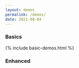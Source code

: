 ```yaml
---
layout: demos
permalink: /demos/
date: 2021-08-04
---
```


<h3>Basics</h3>
<div class="full-width basic-demos">
   {% include basic-demos.html %}
</div>
<h3>Enhanced</h3>
<div class="full-width">
<div class="demo-box">
   <a class="no-decoration" href="{{ '/repo/demos/00-simple/index.html' | prepend: site.url }}">
      <div style="background-image: url('https://plotboilerplate.io/repo/screenshots/screenshot-20190220_3_simpledemo.png');"></div>
   </a>
</div>
<div class="demo-box">
   <a class="no-decoration" href="{{ '/repo/demos/01-image/index.html' | prepend: site.url }}">
      <div style="background-image: url('https://plotboilerplate.io/repo/screenshots/preview-image-large.png');"></div>
   </a>
</div>
<div class="demo-box">
   <a class="no-decoration" href="{{ '/repo/demos/02-line-point-distance/index.html' | prepend: site.url }}">
      <div style="background-image: url('https://plotboilerplate.io/repo/screenshots/screenshot-20190220_2_line-to-point.png');"></div>
   </a>
</div>
<div class="demo-box">
   <a class="no-decoration" href="{{ '/repo/demos/03-random-scripture/index.html' | prepend: site.url }}">
      <div style="background-image: url('https://plotboilerplate.io/repo/screenshots/screenshot-20190117-0-random-scripture.png');"></div>
   </a>
</div>
<div class="demo-box">
   <a class="no-decoration" href="{{ '/repo/demos/04-vectorfield/index.html' | prepend: site.url }}">
      <div style="background-image: url('https://plotboilerplate.io/repo/screenshots/screenshot-20190220_1_vectorfield.png');"></div>
   </a>
</div>
<div class="demo-box">
   <a class="no-decoration" href="{{ '/repo/demos/05-circumcircle-animation/index.html' | prepend: site.url }}">
      <div style="background-image: url('https://plotboilerplate.io/repo/screenshots/screenshot-20190415_1_circumcircles.png');"></div>
   </a>
</div>
<div class="demo-box">
   <a class="no-decoration" href="{{ '/repo/demos/06-feigenbaum/index.html' | prepend: site.url }}">
      <div style="background-image: url('https://plotboilerplate.io/repo/screenshots/screenshot-20181212_3_feigenbaum.png');"></div>
   </a>
</div>
<div class="demo-box">
   <a class="no-decoration" href="{{ '/repo/demos/07-voronoi-and-delaunay/index.html' | prepend: site.url }}">
      <div style="background-image: url('https://plotboilerplate.io/repo/screenshots/screenshot-20190416_0_voronoi_delaunay.png');"></div>
   </a>
</div>
<div class="demo-box">
   <a class="no-decoration" href="{{ '/repo/demos/08-walking-triangles/index.html' | prepend: site.url }}">
      <div style="background-image: url('https://plotboilerplate.io/repo/screenshots/screenshot-20190911_0_walking_triangles.png');"></div>
   </a>
</div>
<div class="demo-box">
   <a class="no-decoration" href="{{ '/repo/demos/09-circular-distance-graph/index.html' | prepend: site.url }}">
      <div style="background-image: url('https://plotboilerplate.io/repo/screenshots/screenshot-20191218-circular-distance-walk.png');"></div>
   </a>
</div>
<div class="demo-box">
   <a class="no-decoration" href="{{ '/repo/demos/10-bezier-animation-gsap/index.html' | prepend: site.url }}">
      <div style="background-image: url('https://plotboilerplate.io/repo/screenshots/screenshot-20191218-tweenmax-bezier-animation.png');"></div>
   </a>
</div>
<div class="demo-box">
   <a class="no-decoration" href="{{ '/repo/demos/11-bezier-perpendiculars/index.html' | prepend: site.url }}">
      <div style="background-image: url('https://plotboilerplate.io/repo/screenshots/screenshot-20191218-bezier-perpendiculars.png');"></div>
   </a>
</div>
<div class="demo-box">
   <a class="no-decoration" href="{{ '/repo/demos/12-trace-bspline/index.html' | prepend: site.url }}">
      <div style="background-image: url('https://plotboilerplate.io/repo/screenshots/screenshot-20191218-tracing-bsplines.png');"></div>
   </a>
</div>
<div class="demo-box">
   <a class="no-decoration" href="{{ '/repo/demos/13-lissajous/index.html' | prepend: site.url }}">
      <div style="background-image: url('https://plotboilerplate.io/repo/screenshots/screenshot-20191229-lissajous.png');"></div>
   </a>
</div>
<div class="demo-box">
   <a class="no-decoration" href="{{ '/repo/demos/14-pursuit-curves/index.html' | prepend: site.url }}">
      <div style="background-image: url('https://plotboilerplate.io/repo/screenshots/screenshot-20200114-pursuit-curves.png');"></div>
   </a>
</div>
<div class="demo-box">
   <a class="no-decoration" href="{{ '/repo/demos/15-leaf-venation-patterns/index.html' | prepend: site.url }}">
      <div style="background-image: url('https://plotboilerplate.io/repo/screenshots/screenshot-20200317-leaf-venation-test.png');"></div>
   </a>
</div>
<div class="demo-box">
   <a class="no-decoration" href="{{ '/repo/demos/16-morley-trisectors/index.html' | prepend: site.url }}">
      <div style="background-image: url('https://plotboilerplate.io/repo/screenshots/screenshot-20200317-morley-triangle.png');"></div>
   </a>
</div>
<div class="demo-box">
   <a class="no-decoration" href="{{ '/repo/demos/17-hobby-curves/index.html' | prepend: site.url }}">
      <div style="background-image: url('https://plotboilerplate.io/repo/screenshots/screenshot-20200414-0-Hobby-and-cubic-spline-path.png');"></div>
   </a>
</div>
<div class="demo-box">
   <a class="no-decoration" href="{{ '/repo/demos/18-relative-neighbourhood-graph/index.html' | prepend: site.url }}">
      <div style="background-image: url('https://plotboilerplate.io/repo/screenshots/screenshot-20200427-relative-neighbour-graph-urquhart.png');"></div>
   </a>
</div>
<div class="demo-box">
   <a class="no-decoration" href="{{ '/repo/demos/19-convex-polygon-incircle/index.html' | prepend: site.url }}">
      <div style="background-image: url('https://plotboilerplate.io/repo/screenshots/screenshot-20200506-convex-polygon-incircle.png');"></div>
   </a>
</div>
<div class="demo-box">
   <a class="no-decoration" href="{{ '/repo/demos/20-pattern-gradient/index.html' | prepend: site.url }}">
      <div style="background-image: url('https://plotboilerplate.io/repo/screenshots/screenshot-20200526-0-pattern-gradient.png');"></div>
   </a>
</div>
<div class="demo-box">
   <a class="no-decoration" href="{{ '/repo/demos/21-parquet-deformation/index.html' | prepend: site.url }}">
      <div style="background-image: url('https://plotboilerplate.io/repo/screenshots/screenshot-20200622-0-parquet-transformation.png');"></div>
   </a>
</div>
<div class="demo-box">
   <a class="no-decoration" href="{{ '/repo/demos/22-threejs/index.html' | prepend: site.url }}">
      <div style="background-image: url('https://plotboilerplate.io/repo/screenshots/screenshot-20201019-threejs-highres.png');"></div>
   </a>
</div>
<div class="demo-box">
   <a class="no-decoration" href="{{ '/repo/demos/23-bezier-point-distance/index.html' | prepend: site.url }}">
      <div style="background-image: url('https://plotboilerplate.io/repo/screenshots/screenshot-20200724-0-bezier-point-distance.png');"></div>
   </a>
</div>
<div class="demo-box">
   <a class="no-decoration" href="{{ '/repo/demos/24-two-circles-radical-line/index.html' | prepend: site.url }}">
      <div style="background-image: url('https://plotboilerplate.io/repo/screenshots/screenshot-20200907-circle-intersection-radical-line.png');"></div>
   </a>
</div>
<div class="demo-box">
   <a class="no-decoration" href="{{ '/repo/demos/25-multiple-circle-intersections/index.html' | prepend: site.url }}">
      <div style="background-image: url('https://plotboilerplate.io/repo/screenshots/screenshot-20201029-0-multiple-circle-intersections-rainbow.png');"></div>
   </a>
</div>
<div class="demo-box">
   <a class="no-decoration" href="{{ '/repo/demos/26-girih/index.html' | prepend: site.url }}">
      <div style="background-image: url('https://plotboilerplate.io/repo/screenshots/screenshot-20201101-0-girih-basic-tiles.png');"></div>
   </a>
</div>
<div class="demo-box">
   <a class="no-decoration" href="{{ '/repo/demos/27-polygon-intersection-greinerhormann/index.html' | prepend: site.url }}">
      <div style="background-image: url('https://plotboilerplate.io/repo/screenshots/screenshot-20201130-0-polygon-intersection-greiner-hormann.png');"></div>
   </a>
</div>
<div class="demo-box">
   <a class="no-decoration" href="{{ '/repo/demos/28-draw-to-svg/index.html' | prepend: site.url }}">
      <div style="background-image: url('https://plotboilerplate.io/repo/screenshots/screenshot-20210106-1-draw-svg.png');"></div>
   </a>
</div>
<div class="demo-box">
   <a class="no-decoration" href="{{ '/repo/demos/29-threejs-voronoi/index.html' | prepend: site.url }}">
      <div style="background-image: url('https://plotboilerplate.io/repo/screenshots/screenshot-20210111-0-threejs-voronoi.png');"></div>
   </a>
</div>
<div class="demo-box">
   <a class="no-decoration" href="{{ '/repo/demos/30-function-plot/index.html' | prepend: site.url }}">
      <div style="background-image: url('https://plotboilerplate.io/repo/screenshots/screenshot-20210203-0-function-plot-test.png');"></div>
   </a>
</div>
<div class="demo-box">
   <a class="no-decoration" href="{{ '/repo/demos/31-path-draw/index.html' | prepend: site.url }}">
      <div style="background-image: url('https://plotboilerplate.io/repo/screenshots/screenshot-20210219-0-path-data-transformation.png');"></div>
   </a>
</div>
<div class="demo-box">
   <a class="no-decoration" href="{{ '/repo/demos/32-ellipse-to-bezier/index.html' | prepend: site.url }}">
      <div style="background-image: url('https://plotboilerplate.io/repo/screenshots/screenshot-20210324-0-elliptic-sectors-to-bezier.png');"></div>
   </a>
</div>
<div class="demo-box">
   <a class="no-decoration" href="{{ '/repo/demos/33-depth-mesh/index.html' | prepend: site.url }}">
      <div style="background-image: url('https://plotboilerplate.io/repo/screenshots/screenshot-20210414-0-rhombicdodecahedron.png');"></div>
   </a>
</div>
<div class="demo-box">
   <a class="no-decoration" href="{{ '/repo/demos/34-polynomial-interpolation/index.html' | prepend: site.url }}">
      <div style="background-image: url('https://plotboilerplate.io/repo/screenshots/screenshot-20210531-polynom-interpolation.png');"></div>
   </a>
</div>
<div class="demo-box">
   <a class="no-decoration" href="{{ '/repo/demos/35-curvature-of-cubic-bezier/index.html' | prepend: site.url }}">
      <div style="background-image: url('https://plotboilerplate.io/repo/screenshots/screenshot-20210531-0-curvature-of-cubic-bezier-curve.png');"></div>
   </a>
</div>
</div>
